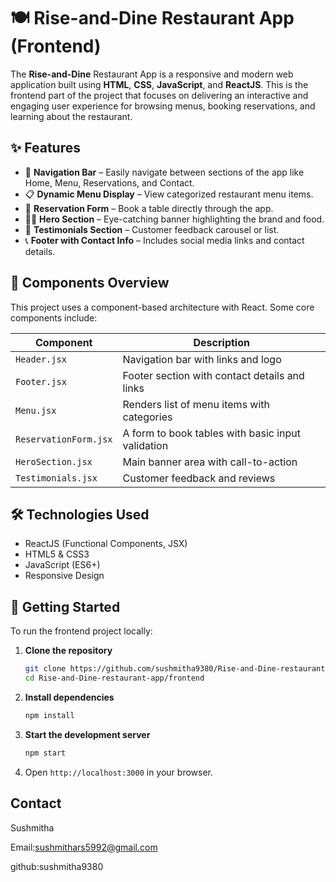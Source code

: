 
# 🍽️ Rise-and-Dine Restaurant App (Frontend)

The **Rise-and-Dine** Restaurant App is a responsive and modern web application built using **HTML**, **CSS**, **JavaScript**, and **ReactJS**. This is the frontend part of the project that focuses on delivering an interactive and engaging user experience for browsing menus, booking reservations, and learning about the restaurant.

## ✨ Features

- 🧭 **Navigation Bar** – Easily navigate between sections of the app like Home, Menu, Reservations, and Contact.
- 📋 **Dynamic Menu Display** – View categorized restaurant menu items.
- 📆 **Reservation Form** – Book a table directly through the app.
- 👨‍🍳 **Hero Section** – Eye-catching banner highlighting the brand and food.
- 💬 **Testimonials Section** – Customer feedback carousel or list.
- 📞 **Footer with Contact Info** – Includes social media links and contact details.

## 🧱 Components Overview

This project uses a component-based architecture with React. Some core components include:

| Component           | Description                                                  |
|---------------------|--------------------------------------------------------------|
| `Header.jsx`        | Navigation bar with links and logo                           |
| `Footer.jsx`        | Footer section with contact details and links                |
| `Menu.jsx`          | Renders list of menu items with categories                   |
| `ReservationForm.jsx`| A form to book tables with basic input validation          |
| `HeroSection.jsx`   | Main banner area with call-to-action                         |
| `Testimonials.jsx`  | Customer feedback and reviews                                |

## 🛠️ Technologies Used

- ReactJS (Functional Components, JSX)
- HTML5 & CSS3
- JavaScript (ES6+)
- Responsive Design

## 🚀 Getting Started

To run the frontend project locally:

1. **Clone the repository**

   ```bash
   git clone https://github.com/sushmitha9380/Rise-and-Dine-restaurant-app.git
   cd Rise-and-Dine-restaurant-app/frontend
   ```

2. **Install dependencies**

   ```bash
   npm install
   ```

3. **Start the development server**

   ```bash
   npm start
   ```

4. Open `http://localhost:3000` in your browser.


## Contact

Sushmitha

Email:sushmithars5992@gmail.com

github:sushmitha9380
